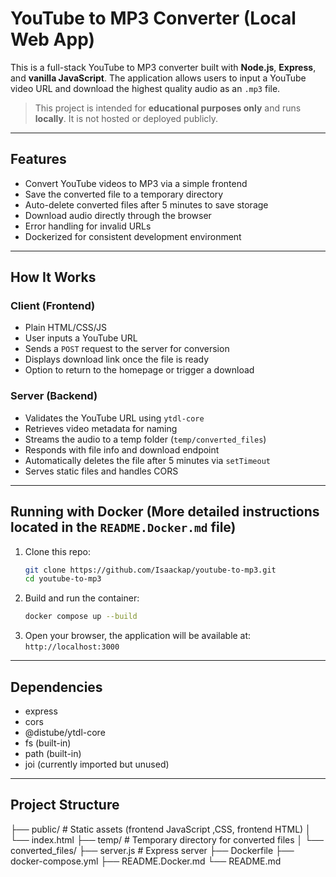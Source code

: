 # YouTube to MP3 Converter (Local Web App)

This is a full-stack YouTube to MP3 converter built with **Node.js**, **Express**, and **vanilla JavaScript**. The application allows users to input a YouTube video URL and download the highest quality audio as an `.mp3` file.

>  This project is intended for **educational purposes only** and runs **locally**. It is not hosted or deployed publicly.

---

##  Features

- Convert YouTube videos to MP3 via a simple frontend
- Save the converted file to a temporary directory
- Auto-delete converted files after 5 minutes to save storage
- Download audio directly through the browser
- Error handling for invalid URLs
- Dockerized for consistent development environment

---

##  How It Works

### Client (Frontend)

- Plain HTML/CSS/JS
- User inputs a YouTube URL
- Sends a `POST` request to the server for conversion
- Displays download link once the file is ready
- Option to return to the homepage or trigger a download

### Server (Backend)

- Validates the YouTube URL using `ytdl-core`
- Retrieves video metadata for naming
- Streams the audio to a temp folder (`temp/converted_files`)
- Responds with file info and download endpoint
- Automatically deletes the file after 5 minutes via `setTimeout`
- Serves static files and handles CORS

---

##  Running with Docker (More detailed instructions located in the `README.Docker.md` file)

1. Clone this repo:
   ```bash
   git clone https://github.com/Isaackap/youtube-to-mp3.git
   cd youtube-to-mp3
2. Build and run the container:
   ```bash
   docker compose up --build
3. Open your browser, the application will be available at:
   `http://localhost:3000`

---

## Dependencies

- express
- cors
- @distube/ytdl-core
- fs (built-in)
- path (built-in)
- joi (currently imported but unused)


---

## Project Structure

├── public/               # Static assets (frontend JavaScript ,CSS, frontend HTML)
│   └── index.html
├── temp/                 # Temporary directory for converted files
│   └── converted_files/
├── server.js             # Express server
├── Dockerfile
├── docker-compose.yml
├── README.Docker.md
└── README.md
